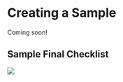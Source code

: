 # Creating a Sample

Coming soon!

## Sample Final Checklist

<img src="https://pnptelemetry.azurewebsites.net/list-formatting/docs/contributing/sample" />